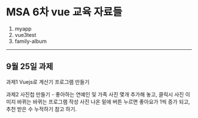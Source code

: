 # MSA 6차 vue 교육 자료들

1. myapp
2. vue3test
3. family-album
---

## 9월 25일 과제

과제1 Vuejs로 계산기 프로그램 만들기

과제2 사진첩 만들기 - 좋아하는 연예인 및 가족 사진 몇개 추가해 놓고, 클릭시 사진 이미지 바뀌는 바뀌는 프로그램 작성
사진 나온 밑에 버튼 누르면 좋아요가 1씩 증가 되고, 추천 받은 수 누적하기
참고 하기.
